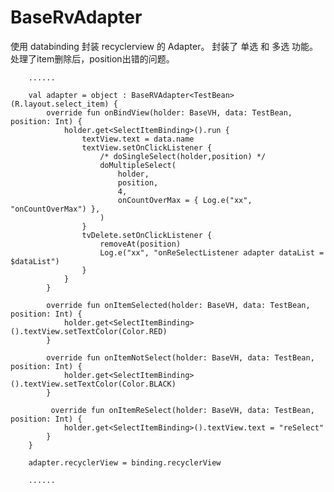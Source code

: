 # BaseRvAdapter
使用 databinding 封装 recyclerview 的 Adapter。
封装了 单选 和 多选 功能。
处理了item删除后，position出错的问题。

        ......
        
        val adapter = object : BaseRVAdapter<TestBean>(R.layout.select_item) {
            override fun onBindView(holder: BaseVH, data: TestBean, position: Int) {
                holder.get<SelectItemBinding>().run {
                    textView.text = data.name
                    textView.setOnClickListener {
                        /* doSingleSelect(holder,position) */
                        doMultipleSelect(
                            holder,
                            position,
                            4,
                            onCountOverMax = { Log.e("xx", "onCountOverMax") },
                        )
                    }
                    tvDelete.setOnClickListener {
                        removeAt(position)
                        Log.e("xx", "onReSelectListener adapter dataList = $dataList")
                    }
                }
            }

            override fun onItemSelected(holder: BaseVH, data: TestBean, position: Int) {
                holder.get<SelectItemBinding>().textView.setTextColor(Color.RED)
            }

            override fun onItemNotSelect(holder: BaseVH, data: TestBean, position: Int) {
                holder.get<SelectItemBinding>().textView.setTextColor(Color.BLACK)
            }
            
             override fun onItemReSelect(holder: BaseVH, data: TestBean, position: Int) {
                holder.get<SelectItemBinding>().textView.text = "reSelect"
            }
        }
        
        adapter.recyclerView = binding.recyclerView
        
        ......

